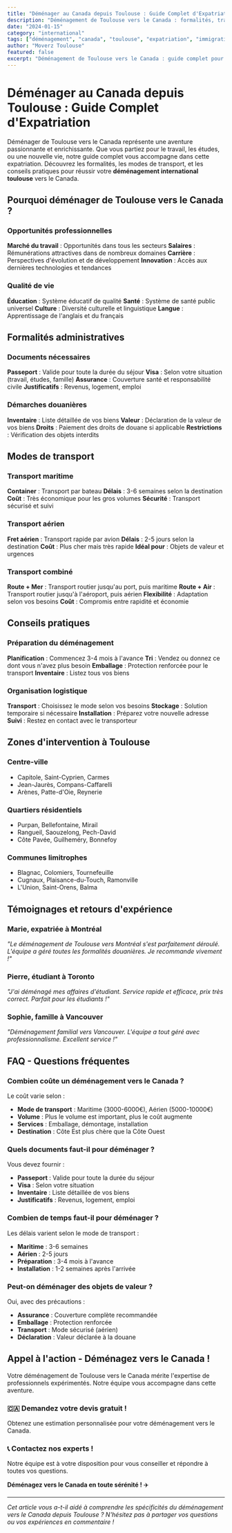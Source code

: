 ```yaml
---
title: "Déménager au Canada depuis Toulouse : Guide Complet d'Expatriation"
description: "Déménagement de Toulouse vers le Canada : formalités, transport, conseils pratiques. Guide complet pour votre expatriation au Canada."
date: "2024-01-15"
category: "international"
tags: ["déménagement", "canada", "toulouse", "expatriation", "immigration"]
author: "Moverz Toulouse"
featured: false
excerpt: "Déménagement de Toulouse vers le Canada : guide complet pour votre expatriation. Formalités, transport, conseils pratiques."
---
```


# Déménager au Canada depuis Toulouse : Guide Complet d'Expatriation

Déménager de Toulouse vers le Canada représente une aventure passionnante et enrichissante. Que vous partiez pour le travail, les études, ou une nouvelle vie, notre guide complet vous accompagne dans cette expatriation. Découvrez les formalités, les modes de transport, et les conseils pratiques pour réussir votre **déménagement international toulouse** vers le Canada.

## Pourquoi déménager de Toulouse vers le Canada ?

### Opportunités professionnelles

**Marché du travail** : Opportunités dans tous les secteurs
**Salaires** : Rémunérations attractives dans de nombreux domaines
**Carrière** : Perspectives d'évolution et de développement
**Innovation** : Accès aux dernières technologies et tendances

### Qualité de vie

**Éducation** : Système éducatif de qualité
**Santé** : Système de santé public universel
**Culture** : Diversité culturelle et linguistique
**Langue** : Apprentissage de l'anglais et du français

## Formalités administratives

### Documents nécessaires

**Passeport** : Valide pour toute la durée du séjour
**Visa** : Selon votre situation (travail, études, famille)
**Assurance** : Couverture santé et responsabilité civile
**Justificatifs** : Revenus, logement, emploi

### Démarches douanières

**Inventaire** : Liste détaillée de vos biens
**Valeur** : Déclaration de la valeur de vos biens
**Droits** : Paiement des droits de douane si applicable
**Restrictions** : Vérification des objets interdits

## Modes de transport

### Transport maritime

**Container** : Transport par bateau
**Délais** : 3-6 semaines selon la destination
**Coût** : Très économique pour les gros volumes
**Sécurité** : Transport sécurisé et suivi

### Transport aérien

**Fret aérien** : Transport rapide par avion
**Délais** : 2-5 jours selon la destination
**Coût** : Plus cher mais très rapide
**Idéal pour** : Objets de valeur et urgences

### Transport combiné

**Route + Mer** : Transport routier jusqu'au port, puis maritime
**Route + Air** : Transport routier jusqu'à l'aéroport, puis aérien
**Flexibilité** : Adaptation selon vos besoins
**Coût** : Compromis entre rapidité et économie

## Conseils pratiques

### Préparation du déménagement

**Planification** : Commencez 3-4 mois à l'avance
**Tri** : Vendez ou donnez ce dont vous n'avez plus besoin
**Emballage** : Protection renforcée pour le transport
**Inventaire** : Listez tous vos biens

### Organisation logistique

**Transport** : Choisissez le mode selon vos besoins
**Stockage** : Solution temporaire si nécessaire
**Installation** : Préparez votre nouvelle adresse
**Suivi** : Restez en contact avec le transporteur

## Zones d'intervention à Toulouse

### Centre-ville
- Capitole, Saint-Cyprien, Carmes
- Jean-Jaurès, Compans-Caffarelli
- Arènes, Patte-d'Oie, Reynerie

### Quartiers résidentiels
- Purpan, Bellefontaine, Mirail
- Rangueil, Saouzelong, Pech-David
- Côte Pavée, Guilheméry, Bonnefoy

### Communes limitrophes
- Blagnac, Colomiers, Tournefeuille
- Cugnaux, Plaisance-du-Touch, Ramonville
- L'Union, Saint-Orens, Balma

## Témoignages et retours d'expérience

### Marie, expatriée à Montréal
*"Le déménagement de Toulouse vers Montréal s'est parfaitement déroulé. L'équipe a géré toutes les formalités douanières. Je recommande vivement !"*

### Pierre, étudiant à Toronto
*"J'ai déménagé mes affaires d'étudiant. Service rapide et efficace, prix très correct. Parfait pour les étudiants !"*

### Sophie, famille à Vancouver
*"Déménagement familial vers Vancouver. L'équipe a tout géré avec professionnalisme. Excellent service !"*

## FAQ - Questions fréquentes

### Combien coûte un déménagement vers le Canada ?

Le coût varie selon :
- **Mode de transport** : Maritime (3000-6000€), Aérien (5000-10000€)
- **Volume** : Plus le volume est important, plus le coût augmente
- **Services** : Emballage, démontage, installation
- **Destination** : Côte Est plus chère que la Côte Ouest

### Quels documents faut-il pour déménager ?

Vous devez fournir :
- **Passeport** : Valide pour toute la durée du séjour
- **Visa** : Selon votre situation
- **Inventaire** : Liste détaillée de vos biens
- **Justificatifs** : Revenus, logement, emploi

### Combien de temps faut-il pour déménager ?

Les délais varient selon le mode de transport :
- **Maritime** : 3-6 semaines
- **Aérien** : 2-5 jours
- **Préparation** : 3-4 mois à l'avance
- **Installation** : 1-2 semaines après l'arrivée

### Peut-on déménager des objets de valeur ?

Oui, avec des précautions :
- **Assurance** : Couverture complète recommandée
- **Emballage** : Protection renforcée
- **Transport** : Mode sécurisé (aérien)
- **Déclaration** : Valeur déclarée à la douane

## Appel à l'action - Déménagez vers le Canada !

Votre déménagement de Toulouse vers le Canada mérite l'expertise de professionnels expérimentés. Notre équipe vous accompagne dans cette aventure.

### 🇨🇦 **Demandez votre devis gratuit !**

Obtenez une estimation personnalisée pour votre déménagement vers le Canada.

### 📞 **Contactez nos experts !**

Notre équipe est à votre disposition pour vous conseiller et répondre à toutes vos questions.

**Déménagez vers le Canada en toute sérénité !** ✈️

---

*Cet article vous a-t-il aidé à comprendre les spécificités du déménagement vers le Canada depuis Toulouse ? N'hésitez pas à partager vos questions ou vos expériences en commentaire !*
